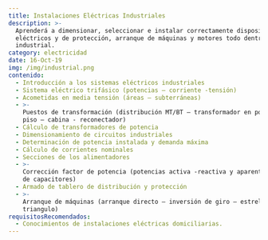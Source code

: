 ```yaml
---
title: Instalaciones Eléctricas Industriales
description: >-
  Aprenderá a dimensionar, seleccionar e instalar correctamente dispositivos
  eléctricos y de protección, arranque de máquinas y motores todo dentro el área
  industrial.
category: electricidad
date: 16-Oct-19
img: /img/industrial.png
contenido:
  - Introducción a los sistemas eléctricos industriales
  - Sistema eléctrico trifásico (potencias – corriente -tensión)
  - Acometidas en media tensión (áreas – subterráneas)
  - >-
    Puestos de transformación (distribución MT/BT – transformador en poste –
    piso – cabina - reconectador)
  - Cálculo de transformadores de potencia
  - Dimensionamiento de circuitos industriales
  - Determinación de potencia instalada y demanda máxima
  - Cálculo de corrientes nominales
  - Secciones de los alimentadores
  - >-
    Corrección factor de potencia (potencias activa -reactiva y aparente - banco
    de capacitores)
  - Armado de tablero de distribución y protección
  - >-
    Arranque de máquinas (arranque directo – inversión de giro – estrella
    triangulo)
requisitosRecomendados:
  - Conocimientos de instalaciones eléctricas domiciliarias.
---
```


